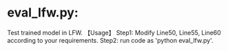 # eval_lfw.py:
Test trained model in LFW.
【Usage】
Step1: Modify Line50, Line55, Line60 according to your requirements.
Step2: run code as 'python eval_lfw.py'.